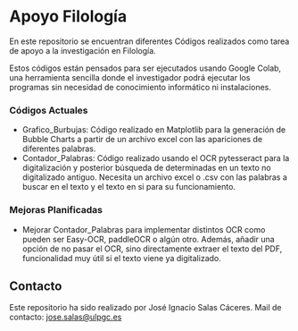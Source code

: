 # Apoyo Filología

En este repositorio se encuentran diferentes Códigos realizados como tarea de apoyo a la investigación en Filología.

Estos códigos están pensados para ser ejecutados usando Google Colab, una herramienta sencilla donde el investigador podrá ejecutar los programas sin necesidad de conocimiento informático ni instalaciones.

### Códigos Actuales

- Grafico_Burbujas: Código realizado en Matplotlib para la generación de Bubble Charts a partir de un archivo excel con las apariciones de diferentes palabras.
- Contador_Palabras: Código realizado usando el OCR pytesseract para la digitalización y posterior búsqueda de determinadas en un texto no digitalizado antiguo. Necesita un archivo excel o .csv con las palabras a buscar en el texto y el texto en si para su funcionamiento.

### Mejoras Planificadas

- Mejorar Contador_Palabras para implementar distintos OCR como pueden ser Easy-OCR, paddleOCR o algún otro. Además, añadir una opción de no pasar el OCR, sino directamente extraer el texto del PDF, funcionalidad muy útil si el texto viene ya digitalizado.

  
## Contacto 

Este repositorio ha sido realizado por José Ignacio Salas Cáceres. Mail de contacto: jose.salas@ulpgc.es